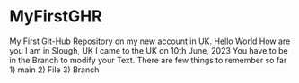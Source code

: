 # MyFirstGHR
My First Git-Hub Repository on my new account in UK.
Hello World
How are you
I am in Slough, UK
I came to the UK on 10th June, 2023
You have to be in the Branch to modify your Text.
There are few things to remember so far 1) main 2) File 3) Branch

